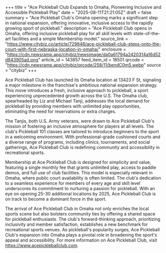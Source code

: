 +++
title = "Ace Pickleball Club Expands to Omaha, Pioneering Inclusive and Accessible Pickleball Play"
date = "2025-08-11T21:21:05Z"
draft = false
summary = "Ace Pickleball Club's Omaha opening marks a significant step in national expansion, offering innovative, inclusive access to the rapidly growing sport of pickleball."
description = "Ace Pickleball Club opens in Omaha, offering inclusive pickleball play for all skill levels with state-of-the-art facilities and a simple Membership model."
source_link = "https://www.citybiz.co/article/729848/ace-pickleball-club-steps-onto-the-court-with-first-nebraska-location-in-omaha/"
enclosure = "https://cdn.newsramp.app/citybiz/newsimage/da0a61794a2420314a16d52d843905ad.png"
article_id = 143857
feed_item_id = 18501
qrcode = "https://cdn.newsramp.app/citybiz/qrcode/258/11/bendC0m5.webp"
source = "citybiz"
+++

<p>Ace Pickleball Club has launched its Omaha location at 13423 F St, signaling a major milestone in the franchise's ambitious national expansion strategy. This move introduces a fresh, inclusive approach to pickleball, a sport experiencing unprecedented growth across the U.S. The Omaha club, spearheaded by Liz and Michael Tanji, addresses the local demand for pickleball by providing members with unlimited play opportunities, eliminating the need for reservations or extra charges.</p><p>The Tanjis, both U.S. Army veterans, were drawn to Ace Pickleball Club's mission of fostering an inclusive atmosphere for players at all levels. The club's Pickleball 101 classes are tailored to introduce beginners to the sport in a welcoming environment. With professional-grade cushioned courts and a diverse range of programs, including clinics, tournaments, and social gatherings, Ace Pickleball Club is redefining community and accessibility in recreational sports.</p><p>Membership at Ace Pickleball Club is designed for simplicity and value, featuring a single monthly fee that grants unlimited play, access to paddle demos, and full use of club facilities. This model is especially relevant in Omaha, where public court availability is often limited. The club's dedication to a seamless experience for members of every age and skill level underscores its commitment to nurturing a passion for pickleball. With an eye on opening 25-30 additional locations by 2025, Ace Pickleball Club is on track to become a dominant force in the sport.</p><p>The arrival of Ace Pickleball Club in Omaha not only enriches the local sports scene but also bolsters community ties by offering a shared space for pickleball enthusiasts. The club's forward-thinking approach, prioritizing inclusivity and member satisfaction, establishes a new benchmark for recreational sports venues. As pickleball's popularity surges, Ace Pickleball Club's expansion into Omaha plays a pivotal role in broadening the sport's appeal and accessibility. For more information on Ace Pickleball Club, visit <a href='https://www.acepickleballclub.com' rel='nofollow' target='_blank'>https://www.acepickleballclub.com</a>.</p>